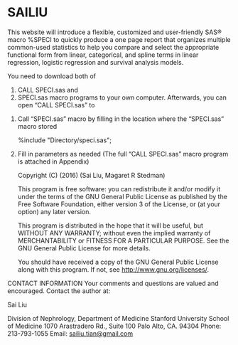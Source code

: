 # SAILIU

This website will introduce a flexible, customized and user-friendly SAS® macro %SPECI to quickly produce a one page report that organizes multiple common-used statistics to help you compare and select the appropriate functional form from linear, categorical, and spline terms in linear regression, logistic regression and survival analysis models. 

You need to download both of 
1) CALL SPECI.sas and 
2) SPECI.sas macro programs to your own computer. Afterwards, you can open “CALL SPECI.sas” to  

1. Call “SPECI.sas” macro by filling in the location where the “SPECI.sas” macro stored 

   %include "Directory/speci.sas";

2. Fill in parameters as needed (The full “CALL SPECI.sas” macro program is attached in Appendix)

      
    Copyright (C) (2016) (Sai Liu, Magaret R Stedman)
    
    This program is free software: you can redistribute it and/or modify
    it under the terms of the GNU General Public License as published by
    the Free Software Foundation, either version 3 of the License, or
    (at your option) any later version.

    This program is distributed in the hope that it will be useful,
    but WITHOUT ANY WARRANTY; without even the implied warranty of
    MERCHANTABILITY or FITNESS FOR A PARTICULAR PURPOSE.  See the
    GNU General Public License for more details.

    You should have received a copy of the GNU General Public License
    along with this program.  If not, see <http://www.gnu.org/licenses/>.


CONTACT INFORMATION 
Your comments and questions are valued and encouraged. Contact the author at:

Sai Liu

Division of Nephrology, Department of Medicine 
Stanford University School of Medicine
1070 Arastradero Rd., Suite 100
Palo Alto, CA. 94304
Phone: 213-793-1055
Email: sailiu.tian@gmail.com
